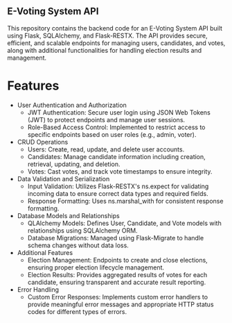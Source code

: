## E-Voting System API
This repository contains the backend code for an E-Voting System API built using Flask, SQLAlchemy, and Flask-RESTX. The API provides secure, efficient, and scalable endpoints for managing users, candidates, and votes, along with additional functionalities for handling election results and management.

# Features
* User Authentication and Authorization
    * JWT Authentication: Secure user login using JSON Web Tokens (JWT) to protect endpoints and manage user sessions.
    * Role-Based Access Control: Implemented to restrict access to specific endpoints based on user roles (e.g., admin, voter).
* CRUD Operations
    *  Users: Create, read, update, and delete user accounts.
    * Candidates: Manage candidate information including creation, retrieval, updating, and deletion.
    * Votes: Cast votes, and track vote timestamps to ensure integrity.
* Data Validation and Serialization
    * Input Validation: Utilizes Flask-RESTX's ns.expect for validating incoming data to ensure correct data types and required fields.
    * Response Formatting: Uses ns.marshal_with for consistent response formatting.
* Database Models and Relationships
    * QLAlchemy Models: Defines User, Candidate, and Vote models with relationships using SQLAlchemy ORM.
    * Database Migrations: Managed using Flask-Migrate to handle schema changes without data loss.
* Additional Features
    * Election Management: Endpoints to create and close elections, ensuring proper election lifecycle management.
    * Election Results: Provides aggregated results of votes for each candidate, ensuring transparent and accurate result reporting.
* Error Handling
    * Custom Error Responses: Implements custom error handlers to provide meaningful error messages and appropriate HTTP status codes for different types of errors.
